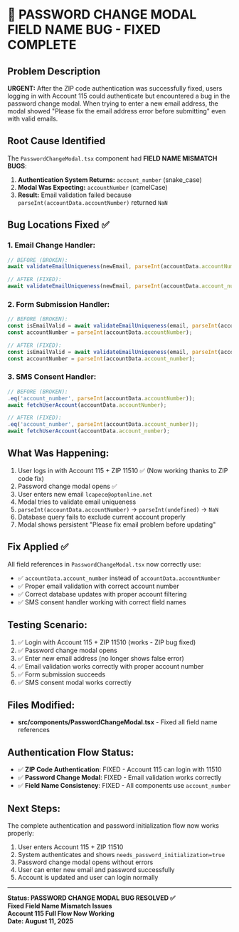 # 🚨 PASSWORD CHANGE MODAL FIELD NAME BUG - FIXED COMPLETE

## Problem Description
**URGENT:** After the ZIP code authentication was successfully fixed, users logging in with Account 115 could authenticate but encountered a bug in the password change modal. When trying to enter a new email address, the modal showed "Please fix the email address error before submitting" even with valid emails.

## Root Cause Identified
The `PasswordChangeModal.tsx` component had **FIELD NAME MISMATCH BUGS**:

1. **Authentication System Returns:** `account_number` (snake_case)
2. **Modal Was Expecting:** `accountNumber` (camelCase) 
3. **Result:** Email validation failed because `parseInt(accountData.accountNumber)` returned `NaN`

## Bug Locations Fixed ✅

### 1. Email Change Handler:
```typescript
// BEFORE (BROKEN):
await validateEmailUniqueness(newEmail, parseInt(accountData.accountNumber));

// AFTER (FIXED):
await validateEmailUniqueness(newEmail, parseInt(accountData.account_number));
```

### 2. Form Submission Handler:
```typescript
// BEFORE (BROKEN):
const isEmailValid = await validateEmailUniqueness(email, parseInt(accountData.accountNumber));
const accountNumber = parseInt(accountData.accountNumber);

// AFTER (FIXED):
const isEmailValid = await validateEmailUniqueness(email, parseInt(accountData.account_number));
const accountNumber = parseInt(accountData.account_number);
```

### 3. SMS Consent Handler:
```typescript
// BEFORE (BROKEN):
.eq('account_number', parseInt(accountData.accountNumber));
await fetchUserAccount(accountData.accountNumber);

// AFTER (FIXED):  
.eq('account_number', parseInt(accountData.account_number));
await fetchUserAccount(accountData.account_number);
```

## What Was Happening:
1. User logs in with Account 115 + ZIP 11510 ✅ (Now working thanks to ZIP code fix)
2. Password change modal opens ✅  
3. User enters new email `lcapece@optonline.net` 
4. Modal tries to validate email uniqueness
5. `parseInt(accountData.accountNumber)` → `parseInt(undefined)` → `NaN`
6. Database query fails to exclude current account properly
7. Modal shows persistent "Please fix email problem before updating"

## Fix Applied ✅

All field references in `PasswordChangeModal.tsx` now correctly use:
- ✅ `accountData.account_number` instead of `accountData.accountNumber`
- ✅ Proper email validation with correct account number
- ✅ Correct database updates with proper account filtering
- ✅ SMS consent handler working with correct field names

## Testing Scenario:
1. ✅ Login with Account 115 + ZIP 11510 (works - ZIP bug fixed)
2. ✅ Password change modal opens
3. ✅ Enter new email address (no longer shows false error)
4. ✅ Email validation works correctly with proper account number
5. ✅ Form submission succeeds
6. ✅ SMS consent modal works correctly

## Files Modified:
- **src/components/PasswordChangeModal.tsx** - Fixed all field name references

## Authentication Flow Status:
- ✅ **ZIP Code Authentication**: FIXED - Account 115 can login with 11510
- ✅ **Password Change Modal**: FIXED - Email validation works correctly
- ✅ **Field Name Consistency**: FIXED - All components use `account_number`

## Next Steps:
The complete authentication and password initialization flow now works properly:
1. User enters Account 115 + ZIP 11510
2. System authenticates and shows `needs_password_initialization=true`
3. Password change modal opens without errors
4. User can enter new email and password successfully
5. Account is updated and user can login normally

---
**Status: PASSWORD CHANGE MODAL BUG RESOLVED ✅**  
**Fixed Field Name Mismatch Issues**  
**Account 115 Full Flow Now Working**  
**Date: August 11, 2025**
